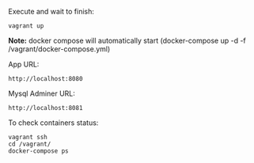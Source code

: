 Execute and wait to finish:

    vagrant up

**Note:** docker compose will automatically start (docker-compose up -d -f /vagrant/docker-compose.yml)

App URL:

    http://localhost:8080

Mysql Adminer URL:

    http://localhost:8081

To check containers status:

    vagrant ssh
    cd /vagrant/
    docker-compose ps